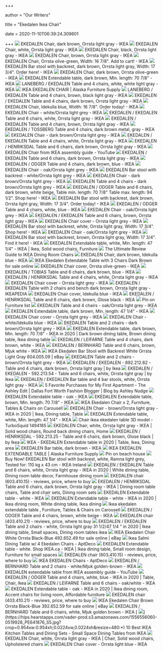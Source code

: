 +++
        
author = "Our Writers"
        
title = "Ekedalen Ikea Chair"
        
date = 2020-11-10T06:39:24.309601
        
+++
[ ![](https://www.ikea.com/us/en/images/products/ekedalen-chair-dark-brown-orrsta-light-gray__0728288_PE736165_S5.JPG)](https://www.ikea.com/us/en/images/products/ekedalen-chair-dark-brown-orrsta-light-gray__0728288_PE736165_S5.JPG) EKEDALEN Chair, dark brown, Orrsta light gray - IKEA
[ ![](https://www.ikea.com/us/en/images/products/ekedalen-chair-white-orrsta-light-gray__0728310_PE736178_S5.JPG)](https://www.ikea.com/us/en/images/products/ekedalen-chair-white-orrsta-light-gray__0728310_PE736178_S5.JPG) EKEDALEN Chair, white, Orrsta light gray - IKEA
[ ![](https://www.ikea.com/us/en/images/products/ekedalen-chair-black-orrsta-light-gray__0870190_PE709870_S5.JPG)](https://www.ikea.com/us/en/images/products/ekedalen-chair-black-orrsta-light-gray__0870190_PE709870_S5.JPG) EKEDALEN Chair, black, Orrsta light gray - IKEA
[ ![](https://www.ikea.com/us/en/images/products/ekedalen-chair-brown-orrsta-light-gray__0871241_PE640438_S5.JPG?f=s)](https://www.ikea.com/us/en/images/products/ekedalen-chair-brown-orrsta-light-gray__0871241_PE640438_S5.JPG?f=s) EKEDALEN Chair, brown, Orrsta light gray - IKEA
[ ![](https://www.ikea.com/us/en/images/products/ekedalen-chair-white-orrsta-olive-green__0773756_PE756384_S5.JPG?f=s)](https://www.ikea.com/us/en/images/products/ekedalen-chair-white-orrsta-olive-green__0773756_PE756384_S5.JPG?f=s) EKEDALEN Chair, Orrsta olive-green, Width: 16 7/8". Add to cart! - IKEA
[ ![](https://www.ikea.com/us/en/images/products/ekedalen-bar-stool-with-backrest-dark-brown-orrsta-light-gray__0657901_PE710031_S5.JPG)](https://www.ikea.com/us/en/images/products/ekedalen-bar-stool-with-backrest-dark-brown-orrsta-light-gray__0657901_PE710031_S5.JPG) EKEDALEN Bar stool with backrest, dark brown, Orrsta light gray, Width: 17  3/4". Order here! - IKEA
[ ![](https://www.ikea.com/us/en/images/products/ekedalen-chair-dark-brown-orrsta-olive-green__0797760_PE767008_S5.JPG?f=s)](https://www.ikea.com/us/en/images/products/ekedalen-chair-dark-brown-orrsta-olive-green__0797760_PE767008_S5.JPG?f=s) EKEDALEN Chair, dark brown, Orrsta olive-green - IKEA
[ ![](https://www.ikea.com/us/en/images/products/ekedalen-extendable-table-dark-brown__0719372_PE732022_S5.JPG?f=s)](https://www.ikea.com/us/en/images/products/ekedalen-extendable-table-dark-brown__0719372_PE732022_S5.JPG?f=s) EKEDALEN Extendable table, dark brown, Min. length: 70 7/8" - IKEA
[ ![](https://www.ikea.com/us/en/images/products/laneberg-ekedalen-table-and-4-chairs-white-white-light-gray__0754618_PE747985_S5.JPG)](https://www.ikea.com/us/en/images/products/laneberg-ekedalen-table-and-4-chairs-white-white-light-gray__0754618_PE747985_S5.JPG) LANEBERG / EKEDALEN Table and 4 chairs, white, white light gray - IKEA
[ ![](https://furniture.greatlandgrocery.com/wp-content/uploads/2019/03/IKEA-EKEDALEN-CHAIR-2.jpg)](https://furniture.greatlandgrocery.com/wp-content/uploads/2019/03/IKEA-EKEDALEN-CHAIR-2.jpg) IKEA EKEDALEN CHAIR | Alaska Furniture Supply
[ ![](https://www.ikea.com/us/en/images/products/laneberg-ekedalen-table-and-4-chairs-brown-black-light-gray__0747789_PE744726_S5.JPG?f=s)](https://www.ikea.com/us/en/images/products/laneberg-ekedalen-table-and-4-chairs-brown-black-light-gray__0747789_PE744726_S5.JPG?f=s) LANEBERG / EKEDALEN Table and 4 chairs, brown, black light gray - IKEA
[ ![](https://www.ikea.com/us/en/images/products/ekedalen-table-and-4-chairs-dark-brown-orrsta-light-gray__0719960_PE732334_S5.JPG)](https://www.ikea.com/us/en/images/products/ekedalen-table-and-4-chairs-dark-brown-orrsta-light-gray__0719960_PE732334_S5.JPG) EKEDALEN / EKEDALEN Table and 4 chairs, dark brown, Orrsta light gray - IKEA
[ ![](https://www.ikea.com/us/en/images/products/ekedalen-chair-white-idekulla-blue__0773744_PE756381_S5.JPG?f=s)](https://www.ikea.com/us/en/images/products/ekedalen-chair-white-idekulla-blue__0773744_PE756381_S5.JPG?f=s) EKEDALEN Chair, Idekulla blue, Width: 16 7/8". Order today! - IKEA
[ ![](https://www.ikea.com/mx/en/images/products/ekedalen-chair-white-orrsta-light-grey__0871305_PE717450_S5.JPG?f=s)](https://www.ikea.com/mx/en/images/products/ekedalen-chair-white-orrsta-light-grey__0871305_PE717450_S5.JPG?f=s) EKEDALEN Chair - white/Orrsta light grey - IKEA
[ ![](https://www.ikea.com/us/en/images/products/ekedalen-table-and-6-chairs-white-orrsta-light-gray__0870324_PE640623_S5.JPG)](https://www.ikea.com/us/en/images/products/ekedalen-table-and-6-chairs-white-orrsta-light-gray__0870324_PE640623_S5.JPG) EKEDALEN / EKEDALEN Table and 6 chairs, white, Orrsta light gray - IKEA
[ ![](https://www.ikea.com/us/en/images/products/ekedalen-table-and-4-chairs-brown-orrsta-light-gray__0737703_PE741219_S5.JPG?f=s)](https://www.ikea.com/us/en/images/products/ekedalen-table-and-4-chairs-brown-orrsta-light-gray__0737703_PE741219_S5.JPG?f=s) EKEDALEN / EKEDALEN Table and 4 chairs, brown, Orrsta light gray - IKEA
[ ![](https://www.ikea.com/us/en/images/products/ekedalen-tossberg-table-and-4-chairs-dark-brown-metal-gray__0661879_PE711651_S5.JPG?f=s)](https://www.ikea.com/us/en/images/products/ekedalen-tossberg-table-and-4-chairs-dark-brown-metal-gray__0661879_PE711651_S5.JPG?f=s) EKEDALEN / TOSSBERG Table and 4 chairs, dark brown metal, gray - IKEA
[ ![](https://www.ikea.com/ma/en/images/products/ekedalen-chair-dark-brown-orrsta-light-grey__0719172_PE731899_S5.JPG?f=s)](https://www.ikea.com/ma/en/images/products/ekedalen-chair-dark-brown-orrsta-light-grey__0719172_PE731899_S5.JPG?f=s) EKEDALEN Chair - dark brown/Orrsta light grey - IKEA
[ ![](https://www.ikea.com/us/en/images/products/ekedalen-table-and-4-chairs-white-orrsta-light-gray__0737693_PE741213_S5.JPG?f=s)](https://www.ikea.com/us/en/images/products/ekedalen-table-and-4-chairs-white-orrsta-light-gray__0737693_PE741213_S5.JPG?f=s) EKEDALEN / EKEDALEN Table and 4 chairs, white, Orrsta light gray - IKEA
[ ![](https://www.ikea.com/us/en/images/products/ekedalen-henriksdal-table-and-6-chairs-dark-brown-orrsta-light-gray__0737442_PE741092_S5.JPG?f=s)](https://www.ikea.com/us/en/images/products/ekedalen-henriksdal-table-and-6-chairs-dark-brown-orrsta-light-gray__0737442_PE741092_S5.JPG?f=s) EKEDALEN / HENRIKSDAL Table and 6 chairs, dark brown, Orrsta light gray -  IKEA
[ ![](https://i.ytimg.com/vi/d7x9WTZyFTE/maxresdefault.jpg)](https://i.ytimg.com/vi/d7x9WTZyFTE/maxresdefault.jpg) EKEDALEN Chair from IKEA assembly guide - YouTube
[ ![](https://www.ikea.com/us/en/images/products/ekedalen-table-and-6-chairs-dark-brown-orrsta-light-gray__0737435_PE741051_S5.JPG?f=s)](https://www.ikea.com/us/en/images/products/ekedalen-table-and-6-chairs-dark-brown-orrsta-light-gray__0737435_PE741051_S5.JPG?f=s) EKEDALEN / EKEDALEN Table and 6 chairs, dark brown, Orrsta light gray - IKEA
[ ![](https://www.ikea.com/us/en/images/products/ekedalen-odger-table-and-4-chairs-dark-brown-blue__0719964_PE732338_S5.JPG?f=s)](https://www.ikea.com/us/en/images/products/ekedalen-odger-table-and-4-chairs-dark-brown-blue__0719964_PE732338_S5.JPG?f=s) EKEDALEN / ODGER Table and 4 chairs, dark brown, blue - IKEA
[ ![](https://www.ikea.cn/cn/en/images/products/ekedalen-chair-oak-orrsta-light-grey__0870113_PE640448_S5.JPG?f=s)](https://www.ikea.cn/cn/en/images/products/ekedalen-chair-oak-orrsta-light-grey__0870113_PE640448_S5.JPG?f=s) EKEDALEN Chair - oak/Orrsta light grey - IKEA
[ ![](https://www.ikea.com/mx/en/images/products/ekedalen-bar-stool-with-backrest-white-orrsta-light-grey__0707284_PE726162_S5.JPG?f=s)](https://www.ikea.com/mx/en/images/products/ekedalen-bar-stool-with-backrest-white-orrsta-light-grey__0707284_PE726162_S5.JPG?f=s) EKEDALEN Bar stool with backrest - white/Orrsta light grey - IKEA
[ ![](https://www.ikea.cn/cn/en/images/products/ekedalen-chair-dark-brown-orrsta-light-grey__0759381_PH143363_S5.JPG)](https://www.ikea.cn/cn/en/images/products/ekedalen-chair-dark-brown-orrsta-light-grey__0759381_PH143363_S5.JPG) EKEDALEN Chair - dark brown/Orrsta light grey - IKEA
[ ![](https://www.ikea.com/mx/en/images/products/ekedalen-table-and-4-chairs-dark-brown-orrsta-light-grey__0719961_PE732335_S5.JPG?f=s)](https://www.ikea.com/mx/en/images/products/ekedalen-table-and-4-chairs-dark-brown-orrsta-light-grey__0719961_PE732335_S5.JPG?f=s) EKEDALEN Table and 4 chairs - dark brown/Orrsta light grey - IKEA
[ ![](https://www.ikea.com/us/en/images/products/ekedalen-odger-table-and-6-chairs-dark-brown-white-beige__0737447_PE741096_S5.JPG?f=s)](https://www.ikea.com/us/en/images/products/ekedalen-odger-table-and-6-chairs-dark-brown-white-beige__0737447_PE741096_S5.JPG?f=s) EKEDALEN / ODGER Table and 6 chairs, dark brown, white beige, Table min.  length: 70 7/8" Table max. length: 94 1/2". Shop here! - IKEA
[ ![](https://www.ikea.com/us/en/images/products/ekedalen-bar-stool-with-backrest-dark-brown-orrsta-light-gray__0873904_PE720397_S5.JPG?f=s)](https://www.ikea.com/us/en/images/products/ekedalen-bar-stool-with-backrest-dark-brown-orrsta-light-gray__0873904_PE720397_S5.JPG?f=s) EKEDALEN Bar stool with backrest, dark brown, Orrsta light gray, Width: 17  3/4". Order today! - IKEA
[ ![](https://www.ikea.com/us/en/images/products/ekedalen-odger-table-and-4-chairs-white-blue__0719966_PE732340_S5.JPG?f=s)](https://www.ikea.com/us/en/images/products/ekedalen-odger-table-and-4-chairs-white-blue__0719966_PE732340_S5.JPG?f=s) EKEDALEN / ODGER Table and 4 chairs, white, blue - IKEA
[ ![](https://www.ikea.cn/cn/en/images/products/ekedalen-chair-oak-orrsta-light-grey__0872928_PE717456_S5.JPG?f=s)](https://www.ikea.cn/cn/en/images/products/ekedalen-chair-oak-orrsta-light-grey__0872928_PE717456_S5.JPG?f=s) EKEDALEN Chair - oak/Orrsta light grey - IKEA
[ ![](https://www.ikea.com/us/en/images/products/ekedalen-table-and-6-chairs-brown-orrsta-light-gray__0872062_PE641917_S5.JPG?f=s)](https://www.ikea.com/us/en/images/products/ekedalen-table-and-6-chairs-brown-orrsta-light-gray__0872062_PE641917_S5.JPG?f=s) EKEDALEN / EKEDALEN Table and 6 chairs, brown, Orrsta light gray - IKEA
[ ![](https://www.ikea.cn/cn/en/images/products/ekedalen-chair-cover-orrsta-light-grey__0872535_PE640523_S5.JPG)](https://www.ikea.cn/cn/en/images/products/ekedalen-chair-cover-orrsta-light-grey__0872535_PE640523_S5.JPG) EKEDALEN Chair cover - Orrsta light grey - IKEA
[ ![](https://www.ikea.com/us/en/images/products/ekedalen-bar-stool-with-backrest-white-orrsta-light-gray__0872068_PE720436_S5.JPG?f=s)](https://www.ikea.com/us/en/images/products/ekedalen-bar-stool-with-backrest-white-orrsta-light-gray__0872068_PE720436_S5.JPG?f=s) EKEDALEN Bar stool with backrest, white, Orrsta light gray, Width: 17 3/4".  Shop here! - IKEA
[ ![](https://www.ikea.cn/cn/en/images/products/ekedalen-chair-oak-orrsta-light-grey__0870123_PE717608_S5.JPG?f=s)](https://www.ikea.cn/cn/en/images/products/ekedalen-chair-oak-orrsta-light-grey__0870123_PE717608_S5.JPG?f=s) EKEDALEN Chair - oak/Orrsta light grey - IKEA
[ ![](https://www.ikea.com/us/en/images/products/ekedalen-bar-stool-with-backrest-brown-orrsta-light-gray__0872204_PE717005_S5.JPG)](https://www.ikea.com/us/en/images/products/ekedalen-bar-stool-with-backrest-brown-orrsta-light-gray__0872204_PE717005_S5.JPG) EKEDALEN Bar stool with backrest, brown, Orrsta light gray, Width: 17 3/4".  Find it here! - IKEA
[ ![](https://i.pinimg.com/736x/eb/ed/12/ebed12eec2a40e6639475cff24db3937.jpg)](https://i.pinimg.com/736x/eb/ed/12/ebed12eec2a40e6639475cff24db3937.jpg) EKEDALEN Extendable table, white, Min. length: 47 1/4" - IKEA | Ikea, Solid  wood chairs, Furniture
[ ![](https://www.homestratosphere.com/wp-content/uploads/2020/01/1Ekedalen-diningchair-IKEA-jan082020-min.jpg)](https://www.homestratosphere.com/wp-content/uploads/2020/01/1Ekedalen-diningchair-IKEA-jan082020-min.jpg) The Ultimate Review Guide to IKEA Dining Room Chairs
[ ![](https://www.ikea.com/us/en/images/products/ekedalen-chair-dark-brown-idekulla-blue__0797754_PE767006_S5.JPG?f=s)](https://www.ikea.com/us/en/images/products/ekedalen-chair-dark-brown-idekulla-blue__0797754_PE767006_S5.JPG?f=s) EKEDALEN Chair, dark brown, Idekulla blue - IKEA
[ ![](https://i.ebayimg.com/images/g/HgEAAOSwzRNfANWf/s-l1600.jpg)](https://i.ebayimg.com/images/g/HgEAAOSwzRNfANWf/s-l1600.jpg) IKEA Ekedalen Extendable Table with 3 Chairs Dark Brown for sale online
[ ![](https://www.ikea.com/us/en/images/products/ekedalen-chair-cover-orrsta-olive-green__0739032_PE741639_S5.JPG?f=s)](https://www.ikea.com/us/en/images/products/ekedalen-chair-cover-orrsta-olive-green__0739032_PE741639_S5.JPG?f=s) EKEDALEN Chair cover, Orrsta olive-green - IKEA
[ ![](https://www.ikea.com/us/en/images/products/ekedalen-tobias-table-and-6-chairs-dark-brown-blue__0737449_PE741098_S5.JPG?f=s)](https://www.ikea.com/us/en/images/products/ekedalen-tobias-table-and-6-chairs-dark-brown-blue__0737449_PE741098_S5.JPG?f=s) EKEDALEN / TOBIAS Table and 6 chairs, dark brown, blue - IKEA
[ ![](https://www.ikea.com/us/en/images/products/ekedalen-henriksdal-table-and-4-chairs-white-orrsta-light-gray__0737705_PE741221_S5.JPG?f=s)](https://www.ikea.com/us/en/images/products/ekedalen-henriksdal-table-and-4-chairs-white-orrsta-light-gray__0737705_PE741221_S5.JPG?f=s) EKEDALEN / HENRIKSDAL Table and 4 chairs, white, Orrsta light gray - IKEA
[ ![](https://www.ikea.cn/cn/en/images/products/ekedalen-chair-cover-orrsta-light-grey__0870387_PE640509_S5.JPG?f=s)](https://www.ikea.cn/cn/en/images/products/ekedalen-chair-cover-orrsta-light-grey__0870387_PE640509_S5.JPG?f=s) EKEDALEN Chair cover - Orrsta light grey - IKEA
[ ![](https://res.ikeaddict.com/products/e/ekedalen-chair__AA-1868653-3_pub/ekedalen-chair__AA-1868653-3_pub-0.jpg)](https://res.ikeaddict.com/products/e/ekedalen-chair__AA-1868653-3_pub/ekedalen-chair__AA-1868653-3_pub-0.jpg) EKEDALEN / EKEDALEN Table with 2 chairs and bench dark brown, Orrsta light  gray - IKEAPEDIA
[ ![](https://www.ikea.com/us/en/images/products/ekedalen-chair-cover-idekulla-blue__0803284_PE768836_S5.JPG?f=s)](https://www.ikea.com/us/en/images/products/ekedalen-chair-cover-idekulla-blue__0803284_PE768836_S5.JPG?f=s) EKEDALEN Chair cover, Idekulla blue - IKEA
[ ![](https://www.ikea.com/us/en/images/products/ekedalen-henriksdal-table-and-6-chairs-dark-brown-glose-black__0737444_PE741093_S5.JPG?f=s)](https://www.ikea.com/us/en/images/products/ekedalen-henriksdal-table-and-6-chairs-dark-brown-glose-black__0737444_PE741093_S5.JPG?f=s) EKEDALEN / HENRIKSDAL Table and 6 chairs, dark brown, Glose black - IKEA
[ ![](https://i.pinimg.com/564x/37/d6/6d/37d66d07d13aca17b8e0b4e106884b2f.jpg)](https://i.pinimg.com/564x/37/d6/6d/37d66d07d13aca17b8e0b4e106884b2f.jpg) Pin on Furniture list
[ ![](https://www.ikea.com/kr/en/images/products/ekedalen-table-and-4-chairs-oak-orrsta-light-grey__0871610_PE724932_S5.JPG?f=s)](https://www.ikea.com/kr/en/images/products/ekedalen-table-and-4-chairs-oak-orrsta-light-grey__0871610_PE724932_S5.JPG?f=s) EKEDALEN Table and 4 chairs - oak/Orrsta light grey - IKEA
[ ![](https://www.ikea.com/us/en/images/products/ekedalen-extendable-table-dark-brown__0719173_PE731900_S5.JPG?f=s)](https://www.ikea.com/us/en/images/products/ekedalen-extendable-table-dark-brown__0719173_PE731900_S5.JPG?f=s) EKEDALEN Extendable table, dark brown, Min. length: 47 1/4" - IKEA
[ ![](https://www.ikea.cn/cn/en/images/products/ekedalen-chair-cover-orrsta-light-grey__0872373_PE640527_S5.JPG)](https://www.ikea.cn/cn/en/images/products/ekedalen-chair-cover-orrsta-light-grey__0872373_PE640527_S5.JPG) EKEDALEN Chair cover - Orrsta light grey - IKEA
[ ![](https://www.ikea.com/mx/en/images/products/ekedalen-chair-white-idekulla-blue__0809076_PE770939_S5.JPG?f=s)](https://www.ikea.com/mx/en/images/products/ekedalen-chair-white-idekulla-blue__0809076_PE770939_S5.JPG?f=s) EKEDALEN Chair - white/Idekulla blue - IKEA
[ ![](https://www.ikea.com/ma/en/images/products/ekedalen-table-and-2-chairs-dark-brown-orrsta-light-grey__0797828_PE767020_S5.JPG?f=s)](https://www.ikea.com/ma/en/images/products/ekedalen-table-and-2-chairs-dark-brown-orrsta-light-grey__0797828_PE767020_S5.JPG?f=s) EKEDALEN Table and 2 chairs - dark brown/Orrsta light grey - IKEA
[ ![](https://i.pinimg.com/originals/76/e6/d6/76e6d6cdbe6ee3de48afaf62dfa498d7.jpg)](https://i.pinimg.com/originals/76/e6/d6/76e6d6cdbe6ee3de48afaf62dfa498d7.jpg) EKEDALEN Extendable table, dark brown, Min. length: 70 7/8" - IKEA in 2020  | Dark brown dining table, Brown dining table, Ikea dining table
[ ![](https://www.ikea.com/us/en/images/products/ekedalen-leifarne-table-and-4-chairs-dark-brown-white__0737711_PE741226_S5.JPG?f=s)](https://www.ikea.com/us/en/images/products/ekedalen-leifarne-table-and-4-chairs-dark-brown-white__0737711_PE741226_S5.JPG?f=s) EKEDALEN / LEIFARNE Table and 4 chairs, dark brown, white - IKEA
[ ![](https://www.ikea.com/us/en/images/products/ekedalen-bernhard-table-and-6-chairs-brown-mjuk-white__0797810_PE767018_S5.JPG?f=s)](https://www.ikea.com/us/en/images/products/ekedalen-bernhard-table-and-6-chairs-brown-mjuk-white__0797810_PE767018_S5.JPG?f=s) EKEDALEN / BERNHARD Table and 6 chairs, brown, Mjuk white - IKEA
[ ![](https://i.ebayimg.com/images/g/4mYAAOSwgGJdrbdm/s-l300.png)](https://i.ebayimg.com/images/g/4mYAAOSwgGJdrbdm/s-l300.png) IKEA Ekedalen Bar Stool with Backrest White Orrsta Light Gray 604.005.09 |  eBay
[ ![](https://www.ikea.cn/cn/en/images/products/ekedalen-table-and-2-chairs-brown-orrsta-light-grey__0683580_PE720807_S5.JPG?f=s)](https://www.ikea.cn/cn/en/images/products/ekedalen-table-and-2-chairs-brown-orrsta-light-grey__0683580_PE720807_S5.JPG?f=s) EKEDALEN Table and 2 chairs - brown/Orrsta light grey - IKEA
[ ![](https://ikea.pointly.net/sites/default/files/styles/uc_product_full/public/ekedalen-ekedalen-table-and-chairs-brown_0519987_pe641930_s4.jpg?itok=oVaz3u2t)](https://ikea.pointly.net/sites/default/files/styles/uc_product_full/public/ekedalen-ekedalen-table-and-chairs-brown_0519987_pe641930_s4.jpg?itok=oVaz3u2t) EKEDALEN / EKEDALEN - 892.212.82 - Table and 4 chairs, dark brown, Orrsta  light gray | by Ikea
[ ![](https://ikea.pointly.net/sites/default/files/styles/uc_product_full/public/ekedalen-ekedalen-table-and-chairs-white_0519966_pe641910_s4.jpg?itok=cbZ6iLp1)](https://ikea.pointly.net/sites/default/files/styles/uc_product_full/public/ekedalen-ekedalen-table-and-chairs-white_0519966_pe641910_s4.jpg?itok=cbZ6iLp1) EKEDALEN / EKEDALEN - 592.213.54 - Table and 6 chairs, white, Orrsta light  gray | by Ikea
[ ![](https://www.ikea.com/us/en/images/products/ekedalen-bar-table-and-4-bar-stools-white-orrsta-light-gray__0747816_PE744734_S5.JPG?f=s)](https://www.ikea.com/us/en/images/products/ekedalen-bar-table-and-4-bar-stools-white-orrsta-light-gray__0747816_PE744734_S5.JPG?f=s) EKEDALEN / EKEDALEN Bar table and 4 bar stools, white, Orrsta light gray -  IKEA
[ ![](https://i2.wp.com/www.theashleyedit.com/wp-content/uploads/2018/07/The-Ashley-Edit-5589.jpg?fit=1080%2C810)](https://i2.wp.com/www.theashleyedit.com/wp-content/uploads/2018/07/The-Ashley-Edit-5589.jpg?fit=1080%2C810) 5 Favorite Purchases for My First Apartment - The Ashley Edit | Dallas Fort  Worth Fashion Blogger | Blog by Ashley Nudge
[ ![](https://www.ikea.com/ma/en/images/products/ekedalen-extendable-table-oak__0871533_PE640619_S5.JPG)](https://www.ikea.com/ma/en/images/products/ekedalen-extendable-table-oak__0871533_PE640619_S5.JPG) EKEDALEN Extendable table - oak - IKEA
[ ![](https://www.ikea.com/us/en/images/products/ekedalen-extendable-table-brown__0871799_PE640609_S5.JPG?f=s)](https://www.ikea.com/us/en/images/products/ekedalen-extendable-table-brown__0871799_PE640609_S5.JPG?f=s) EKEDALEN Extendable table, brown, Min. length: 70 7/8" - IKEA
[ ![](https://media.karousell.com/media/photos/products/2018/06/17/ikea_ekedalen_chair_x_2_1529210441_db88c916_progressive.jpg)](https://media.karousell.com/media/photos/products/2018/06/17/ikea_ekedalen_chair_x_2_1529210441_db88c916_progressive.jpg) IKEA Ekedalen Chair x 2, Furniture, Tables & Chairs on Carousell
[ ![](https://i.pinimg.com/originals/1f/c8/25/1fc82508331bf81ced1b6aaae2456b17.jpg)](https://i.pinimg.com/originals/1f/c8/25/1fc82508331bf81ced1b6aaae2456b17.jpg) EKEDALEN Chair - brown/Orrsta light gray - IKEA in 2020 | Ikea, Dining  table, Table
[ ![](https://www.ikea.com/us/en/images/products/ekedalen-extendable-table-white__0719365_PE732016_S5.JPG?f=s)](https://www.ikea.com/us/en/images/products/ekedalen-extendable-table-white__0719365_PE732016_S5.JPG?f=s) EKEDALEN Extendable table, white, Min. length: 47 1/4" - IKEA
[ ![](https://static.turbosquid.com/Preview/2020/01/13__07_15_28/Ikea_EKEDALEN_Preview1.jpg8485DF07-1559-46F7-ACA9-1F3891060FC5Large.jpg)](https://static.turbosquid.com/Preview/2020/01/13__07_15_28/Ikea_EKEDALEN_Preview1.jpg8485DF07-1559-46F7-ACA9-1F3891060FC5Large.jpg) Chair ikea ekedalen table 3D model - TurboSquid 1494185
[ ![](https://i.pinimg.com/originals/c2/a7/0c/c2a70c304132c9e2339bcfacef511159.png)](https://i.pinimg.com/originals/c2/a7/0c/c2a70c304132c9e2339bcfacef511159.png) EKEDALEN Chair, white, Orrsta light gray - IKEA | Solid wood chairs, Round  back dining chairs, Home
[ ![](https://ikea.pointly.net/sites/default/files/styles/uc_product_full/public/ekedalen-henriksdal-table-and-chairs-black_0519958_pe641902_s4.jpg?itok=xRMKrsDC)](https://ikea.pointly.net/sites/default/files/styles/uc_product_full/public/ekedalen-henriksdal-table-and-chairs-black_0519958_pe641902_s4.jpg?itok=xRMKrsDC) EKEDALEN / HENRIKSDAL - 592.213.25 - Table and 6 chairs, dark brown, Glose  black | by Ikea
[ ![](https://i.pinimg.com/originals/1d/b1/10/1db110abe5d560e669de9418c92ea3e9.jpg)](https://i.pinimg.com/originals/1d/b1/10/1db110abe5d560e669de9418c92ea3e9.jpg) IKEA - EKEDALEN Extendable table in 2020 | Table, Ikea, Dining area
[ ![](https://www.ikea.com/us/en/images/products/ekedalen-bar-table-dark-brown__0872224_PE724776_S5.JPG?f=s)](https://www.ikea.com/us/en/images/products/ekedalen-bar-table-dark-brown__0872224_PE724776_S5.JPG?f=s) EKEDALEN Bar table, dark brown - IKEA
[ ![](https://furniture.greatlandgrocery.com/wp-content/uploads/2019/03/IKEA-EKEDALEN-EXTENDABLE-TABLE-4.jpg)](https://furniture.greatlandgrocery.com/wp-content/uploads/2019/03/IKEA-EKEDALEN-EXTENDABLE-TABLE-4.jpg) IKEA EKEDALEN EXTENDABLE TABLE | Alaska Furniture Supply
[ ![](https://i.pinimg.com/originals/8c/47/45/8c47457f898af3899af0b126d1fb1c81.jpg)](https://i.pinimg.com/originals/8c/47/45/8c47457f898af3899af0b126d1fb1c81.jpg) Pin on beach house
[ ![](https://www.ikea.com/ie/en/images/products/ekedalen-bar-stool-with-backrest-white-ramna-light-grey__0873620_PE720427_S5.JPG?f=s)](https://www.ikea.com/ie/en/images/products/ekedalen-bar-stool-with-backrest-white-ramna-light-grey__0873620_PE720427_S5.JPG?f=s) Buy Now! EKEDALEN Bar stool with backrest, white, Ramna light grey, Tested  for: 110 kg x 43 cm - IKEA Ireland
[ ![](https://i.pinimg.com/originals/c0/9a/2b/c09a2b04cca414cb6c64d95338e5802b.jpg)](https://i.pinimg.com/originals/c0/9a/2b/c09a2b04cca414cb6c64d95338e5802b.jpg) EKEDALEN / EKEDALEN Table and 6 chairs, white, Orrsta light gray - IKEA in  2020 | White dining table, Dining room table decor, Farmhouse dining room
[ ![](https://en.ikea-club.org/images/productcatalog/gallery/60341015/11.jpg)](https://en.ikea-club.org/images/productcatalog/gallery/60341015/11.jpg) EKEDALEN chair (603.410.15) - reviews, price, where to buy
[ ![](https://i.pinimg.com/564x/9e/aa/aa/9eaaaa13e372572c09e7014b365409fc.jpg)](https://i.pinimg.com/564x/9e/aa/aa/9eaaaa13e372572c09e7014b365409fc.jpg) EKEDALEN / HENRIKSDAL Table and 6 chairs, dark brown, Orrsta light gray -  IKEA | Dining room table chairs, Table and chair sets, Dining room sets
[ ![](https://www.ikea.com/kr/en/images/products/ekedalen-extendable-table-white__0680314_PE719819_S5.JPG)](https://www.ikea.com/kr/en/images/products/ekedalen-extendable-table-white__0680314_PE719819_S5.JPG) EKEDALEN Extendable table - white - IKEA
[ ![](https://i.pinimg.com/originals/eb/a6/5b/eba65b454eafa977bb146c736d7398a9.jpg)](https://i.pinimg.com/originals/eb/a6/5b/eba65b454eafa977bb146c736d7398a9.jpg) EKEDALEN Extendable table - white - IKEA in 2020 | Ikea dining room, White  dining table, Ikea dining
[ ![](https://media.karousell.com/media/photos/products/2019/03/03/ikea_ekedalen_extendable_table_reserved_1551578402_72b47dac_progressive.jpg)](https://media.karousell.com/media/photos/products/2019/03/03/ikea_ekedalen_extendable_table_reserved_1551578402_72b47dac_progressive.jpg) Ikea ekedalen extendable table , Furniture, Tables & Chairs on Carousell
[ ![](https://www.ikea.com/us/en/images/products/ekedalen-odger-table-and-4-chairs-brown-white-beige__0737722_PE741235_S5.JPG?f=s)](https://www.ikea.com/us/en/images/products/ekedalen-odger-table-and-4-chairs-brown-white-beige__0737722_PE741235_S5.JPG?f=s) EKEDALEN / ODGER Table and 4 chairs, brown, white beige - IKEA
[ ![](https://en.ikea-club.org/images/productcatalog/gallery/40341021/6.jpg)](https://en.ikea-club.org/images/productcatalog/gallery/40341021/6.jpg) EKEDALEN chair (403.410.21) - reviews, price, where to buy
[ ![](https://i.pinimg.com/originals/20/72/5d/20725d37a4922f3121b956a0d9575f2a.jpg)](https://i.pinimg.com/originals/20/72/5d/20725d37a4922f3121b956a0d9575f2a.jpg) EKEDALEN / EKEDALEN Table and 2 chairs - white, Orrsta light gray 31 1/2/47  1/4 " in 2020 | Ikea dining table, Small spaces, Dining room tables ikea
[ ![](https://i.ebayimg.com/images/g/7hUAAOSwC6NfiLlr/s-l640.jpg)](https://i.ebayimg.com/images/g/7hUAAOSwC6NfiLlr/s-l640.jpg) IKEA Ekedalen Chair White Orrsta Black-Blue 492.652.49 for sale online |  eBay
[ ![](https://d6qwfb5pdou4u.cloudfront.net/product-images/5070001-5080000/5073295/15529258716d84a72db7fb6e52a6ea977d72ee9521/1500-1500-frame-0.jpg)](https://d6qwfb5pdou4u.cloudfront.net/product-images/5070001-5080000/5073295/15529258716d84a72db7fb6e52a6ea977d72ee9521/1500-1500-frame-0.jpg) Ikea Salmi Dining Table w/ 4 Ekedalen Chairs - AptDeco
[ ![](https://i.pinimg.com/originals/d0/7f/2d/d07f2d9e0c8790551868b3ff6b1b6f13.jpg)](https://i.pinimg.com/originals/d0/7f/2d/d07f2d9e0c8790551868b3ff6b1b6f13.jpg) EKEDALEN Extendable table - white. Shop IKEA.ca - IKEA | Ikea dining table,  Small room design, Furniture for small spaces
[ ![](https://www.ikea-club.org/cache/zoo_images/c/c21f2aed831504ad97e654515abe1b74.jpg)](https://www.ikea-club.org/cache/zoo_images/c/c21f2aed831504ad97e654515abe1b74.jpg) EKEDALEN chair (603.410.15) - reviews, price, where to buy
[ ![](https://d6qwfb5pdou4u.cloudfront.net/product-images/6350001-6360000/6355340/e12622394ad2bb4e581163d0d91e72dcd44f8f551aecd9a766b2b109b26f7732/1500-1500-frame-0.jpg)](https://d6qwfb5pdou4u.cloudfront.net/product-images/6350001-6360000/6355340/e12622394ad2bb4e581163d0d91e72dcd44f8f551aecd9a766b2b109b26f7732/1500-1500-frame-0.jpg) IKEA EKEDALEN Chairs - AptDeco
[ ![](https://www.ikea.com/ma/en/images/products/ekedalen-bernhard-table-and-2-chairs-white-mjuk-golden-brown__0737670_PE741200_S5.JPG?f=s)](https://www.ikea.com/ma/en/images/products/ekedalen-bernhard-table-and-2-chairs-white-mjuk-golden-brown__0737670_PE741200_S5.JPG?f=s) EKEDALEN / BERNHARD Table and 2 chairs - white/Mjuk golden-brown - IKEA
[ ![](https://i.ytimg.com/vi/x_k7is238j4/maxresdefault.jpg)](https://i.ytimg.com/vi/x_k7is238j4/maxresdefault.jpg) EKEDALEN extendable table from IKEA assembly guide - YouTube
[ ![](https://i.pinimg.com/originals/60/b3/4b/60b34b9f0127d76a42e7f6cc0fab6c49.jpg)](https://i.pinimg.com/originals/60/b3/4b/60b34b9f0127d76a42e7f6cc0fab6c49.jpg) EKEDALEN / ODGER Table and 4 chairs, white, blue - IKEA in 2020 | Table,  Chair, Ikea
[ ![](https://www.ikea.com/ma/en/images/products/ekedalen-leifarne-table-and-6-chairs-oak-white__0737445_PE741094_S5.JPG?f=s)](https://www.ikea.com/ma/en/images/products/ekedalen-leifarne-table-and-6-chairs-oak-white__0737445_PE741094_S5.JPG?f=s) EKEDALEN / LEIFARNE Table and 6 chairs - oak/white - IKEA
[ ![](https://i.pinimg.com/originals/14/8a/eb/148aeba480f6b7b49787ab85f6e825c9.png)](https://i.pinimg.com/originals/14/8a/eb/148aeba480f6b7b49787ab85f6e825c9.png) EKEDALEN Extendable table - oak - IKEA in 2020 | Ikea dining room, Accent  chairs for living room, Affordable furniture
[ ![](https://en.ikea-club.org/images/productcatalog/gallery/40341021/7.jpg)](https://en.ikea-club.org/images/productcatalog/gallery/40341021/7.jpg) EKEDALEN chair (403.410.21) - reviews, price, where to buy
[ ![](https://i.ebayimg.com/images/g/up0AAOSwZQ9dnOeX/s-l640.jpg)](https://i.ebayimg.com/images/g/up0AAOSwZQ9dnOeX/s-l640.jpg) IKEA Ekedalen Chair Brown Orrsta Black-Blue 392.652.59 for sale online |  eBay
[ ![](https://www.ikea.com/us/en/images/products/ekedalen-bernhard-table-and-6-chairs-white-mjuk-golden-brown__0870153_PE696388_S5.JPG?f=s)](https://www.ikea.com/us/en/images/products/ekedalen-bernhard-table-and-6-chairs-white-mjuk-golden-brown__0870153_PE696388_S5.JPG?f=s) EKEDALEN / BERNHARD Table and 6 chairs, white, Mjuk golden brown - IKEA
[ ![](https://hips.hearstapps.com/vader-prod.s3.amazonaws.com/1556556060-0519928_PE641876_S5.jpg?crop=0.954xw:0.954xh;0.0224xw,0.0224xh&resize=480:*)](https://hips.hearstapps.com/vader-prod.s3.amazonaws.com/1556556060-0519928_PE641876_S5.jpg?crop=0.954xw:0.954xh;0.0224xw,0.0224xh&resize=480:*) 10 Best IKEA Kitchen Tables and Dining Sets - Small Space Dining Tables  from IKEA
[ ![](https://i.pinimg.com/originals/95/53/04/9553048ef117fff1c1618632f5bc423e.jpg)](https://i.pinimg.com/originals/95/53/04/9553048ef117fff1c1618632f5bc423e.jpg) EKEDALEN Chair, white, Orrsta light gray - IKEA | Chair, Solid wood chairs,  Upholstered chairs
[ ![](https://m2.ikea.cn/PIAimages/0603041_PE681442_S5.JPG?f=s)](https://m2.ikea.cn/PIAimages/0603041_PE681442_S5.JPG?f=s) EKEDALEN Chair cover - Orrsta light blue - IKEA
